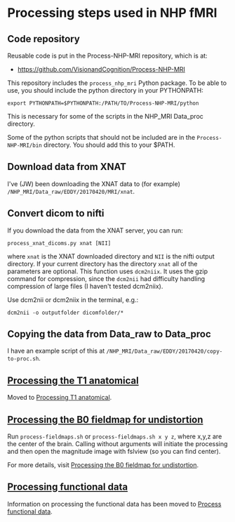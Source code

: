 Processing steps used in NHP fMRI
=================================

Code repository
---------------
Reusable code is put in the Process-NHP-MRI repository, which is at:

* https://github.com/VisionandCognition/Process-NHP-MRI

This repository includes the `process_nhp_mri` Python package. To be able
to use, you should include the python directory in your PYTHONPATH:

    export PYTHONPATH=$PYTHONPATH:/PATH/TO/Process-NHP-MRI/python

This is necessary for some of the scripts in the NHP_MRI Data_proc directory.

Some of the python scripts that should not be included are in the
`Process-NHP-MRI/bin` directory. You should add this to your $PATH.


Download data from XNAT
-----------------------

I've (JW) been downloading the XNAT data to (for example) `/NHP_MRI/Data_raw/EDDY/20170420/MRI/xnat`.


Convert dicom to nifti
----------------------

If you download the data from the XNAT server, you can run:

    process_xnat_dicoms.py xnat [NII]

where `xnat` is the XNAT downloaded directory and `NII` is the nifti output directory. If your current directory has the directory `xnat` all of the parameters are optional. This function uses `dcm2niix`. It uses the gzip command for compression, since the `dcm2nii` had difficulty handling compression of large files (I haven't tested dcm2niix).

Use dcm2nii or dcm2niix in the terminal, e.g.:

    dcm2nii -o outputfolder dicomfolder/*

Copying the data from Data_raw to Data_proc
-------------------------------------------

I have an example script of this at `/NHP_MRI/Data_raw/EDDY/20170420/copy-to-proc.sh`.


[Processing the T1 anatomical](Process_T1_anatomical.md)
----------------------------

Moved to [Processing T1 anatomical](Process_T1_anatomical.md).


[Processing the B0 fieldmap for undistortion](Processing_B0_fieldmap_for_undistortion.md)
-------------------------------------------

Run `process-fieldmaps.sh` or `process-fieldmaps.sh x y z`, where x,y,z are the center of the brain.
Calling without arguments will initiate the processing and then open the magnitude image with fslview (so you can find center).

For more details, visit [Processing the B0 fieldmap for undistortion](Processing_B0_fieldmap_for_undistortion.md).

[Processing functional data](Process_functional_data.md)
----------------------------

Information on processing the functional data has been moved to [Process functional data](Process_functional_data.md).
